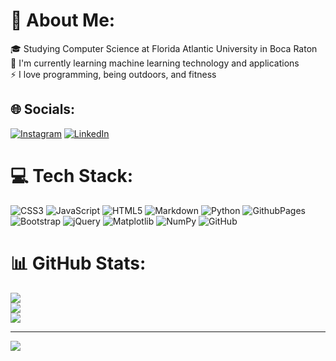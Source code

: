 # 💫 About Me:
:mortar_board: Studying Computer Science at Florida Atlantic University in Boca Raton<br>:book: I'm currently learning machine learning technology and applications<br>:zap: I love programming, being outdoors, and fitness


## 🌐 Socials:
[![Instagram](https://img.shields.io/badge/Instagram-%23E4405F.svg?logo=Instagram&logoColor=white)](https://instagram.com/austinharrisonn) [![LinkedIn](https://img.shields.io/badge/LinkedIn-%230077B5.svg?logo=linkedin&logoColor=white)](https://linkedin.com/in/austin-harrison-601175295) 

# 💻 Tech Stack:
![CSS3](https://img.shields.io/badge/css3-%231572B6.svg?style=for-the-badge&logo=css3&logoColor=white) ![JavaScript](https://img.shields.io/badge/javascript-%23323330.svg?style=for-the-badge&logo=javascript&logoColor=%23F7DF1E) ![HTML5](https://img.shields.io/badge/html5-%23E34F26.svg?style=for-the-badge&logo=html5&logoColor=white) ![Markdown](https://img.shields.io/badge/markdown-%23000000.svg?style=for-the-badge&logo=markdown&logoColor=white) ![Python](https://img.shields.io/badge/python-3670A0?style=for-the-badge&logo=python&logoColor=ffdd54) ![GithubPages](https://img.shields.io/badge/github%20pages-121013?style=for-the-badge&logo=github&logoColor=white) ![Bootstrap](https://img.shields.io/badge/bootstrap-%238511FA.svg?style=for-the-badge&logo=bootstrap&logoColor=white) ![jQuery](https://img.shields.io/badge/jquery-%230769AD.svg?style=for-the-badge&logo=jquery&logoColor=white) ![Matplotlib](https://img.shields.io/badge/Matplotlib-%23ffffff.svg?style=for-the-badge&logo=Matplotlib&logoColor=black) ![NumPy](https://img.shields.io/badge/numpy-%23013243.svg?style=for-the-badge&logo=numpy&logoColor=white) ![GitHub](https://img.shields.io/badge/github-%23121011.svg?style=for-the-badge&logo=github&logoColor=white)
# 📊 GitHub Stats:
![](https://github-readme-stats.vercel.app/api?username=austinharrisonnn&theme=blueberry&hide_border=true&include_all_commits=false&count_private=false)<br/>
![](https://github-readme-streak-stats.herokuapp.com/?user=austinharrisonnn&theme=blueberry&hide_border=true)<br/>
![](https://github-readme-stats.vercel.app/api/top-langs/?username=austinharrisonnn&theme=blueberry&hide_border=true&include_all_commits=false&count_private=false&layout=compact)

---
[![](https://visitcount.itsvg.in/api?id=austinharrisonnn&icon=6&color=5)](https://visitcount.itsvg.in)

<!-- Proudly created with GPRM ( https://gprm.itsvg.in ) -->
